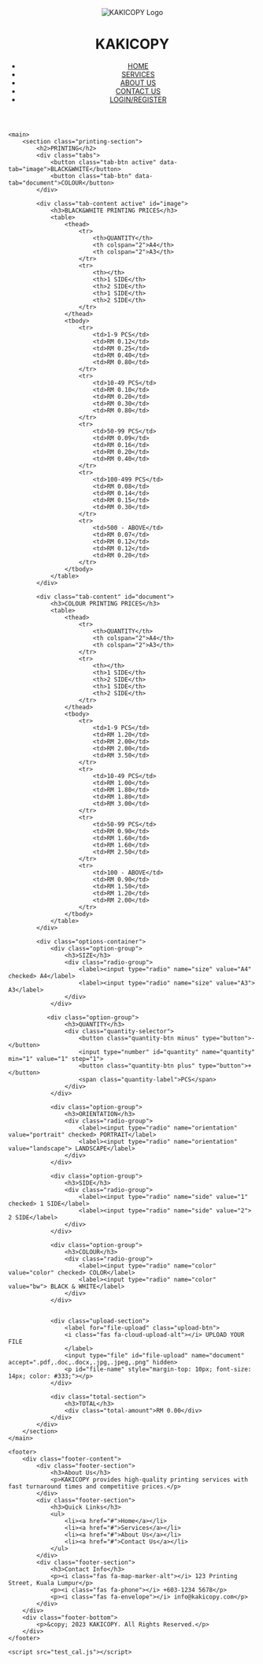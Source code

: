 <!DOCTYPE html>
<html lang="en">
<head>
    <meta charset="UTF-8">
    <meta name="viewport" content="width=device-width, initial-scale=1.0">
    <title>KAKICOPY - Printing Services</title>
    <link rel="stylesheet" href="test_header.css">
    <link rel="stylesheet" href="https://cdnjs.cloudflare.com/ajax/libs/font-awesome/6.0.0-beta3/css/all.min.css">
</head>
<body>
    <header>
        <div class="logo-container">
            <img src="Kakicopy_logo.png" alt="KAKICOPY Logo" class="logo">
            <h1>KAKICOPY</h1>
        </div>
        <nav>
            <ul>
                <li><a href="#">HOME</a></li>
                <li><a href="#" class="active">SERVICES</a></li>
                <li><a href="#">ABOUT US</a></li>
                <li><a href="#">CONTACT US</a></li>
                <li><a href="#">LOGIN/REGISTER</a></li>
            </ul>
        </nav>
        <div class="mobile-menu-btn">
            <i class="fas fa-bars"></i>
        </div>
    </header>

    <main>
        <section class="printing-section">
            <h2>PRINTING</h2>
            <div class="tabs">
                <button class="tab-btn active" data-tab="image">BLACK&WHITE</button>
                <button class="tab-btn" data-tab="document">COLOUR</button>
            </div>

            <div class="tab-content active" id="image">
                <h3>BLACK&WHITE PRINTING PRICES</h3>
                <table>
                    <thead>
                        <tr>
                            <th>QUANTITY</th>
                            <th colspan="2">A4</th>
                            <th colspan="2">A3</th>
                        </tr>
                        <tr>
                            <th></th>
                            <th>1 SIDE</th>
                            <th>2 SIDE</th>
                            <th>1 SIDE</th>
                            <th>2 SIDE</th>
                        </tr>
                    </thead>
                    <tbody>
                        <tr>
                            <td>1-9 PCS</td>
                            <td>RM 0.12</td>
                            <td>RM 0.25</td>
                            <td>RM 0.40</td>
                            <td>RM 0.80</td>
                        </tr>
                        <tr>
                            <td>10-49 PCS</td>
                            <td>RM 0.10</td>
                            <td>RM 0.20</td>
                            <td>RM 0.30</td>
                            <td>RM 0.80</td>
                        </tr>
                        <tr>
                            <td>50-99 PCS</td>
                            <td>RM 0.09</td>
                            <td>RM 0.16</td>
                            <td>RM 0.20</td>
                            <td>RM 0.40</td>
                        </tr>
                        <tr>
                            <td>100-499 PCS</td>
                            <td>RM 0.08</td>
                            <td>RM 0.14</td>
                            <td>RM 0.15</td>
                            <td>RM 0.30</td>
                        </tr>
                        <tr>
                            <td>500 - ABOVE</td>
                            <td>RM 0.07</td>
                            <td>RM 0.12</td>
                            <td>RM 0.12</td>
                            <td>RM 0.20</td>
                        </tr>
                    </tbody>
                </table>
            </div>

            <div class="tab-content" id="document">
                <h3>COLOUR PRINTING PRICES</h3>
                <table>
                    <thead>
                        <tr>
                            <th>QUANTITY</th>
                            <th colspan="2">A4</th>
                            <th colspan="2">A3</th>
                        </tr>
                        <tr>
                            <th></th>
                            <th>1 SIDE</th>
                            <th>2 SIDE</th>
                            <th>1 SIDE</th>
                            <th>2 SIDE</th>
                        </tr>
                    </thead>
                    <tbody>
                        <tr>
                            <td>1-9 PCS</td>
                            <td>RM 1.20</td>
                            <td>RM 2.00</td>
                            <td>RM 2.00</td>
                            <td>RM 3.50</td>
                        </tr>
                        <tr>
                            <td>10-49 PCS</td>
                            <td>RM 1.00</td>
                            <td>RM 1.80</td>
                            <td>RM 1.80</td>
                            <td>RM 3.00</td>
                        </tr>
                        <tr>
                            <td>50-99 PCS</td>
                            <td>RM 0.90</td>
                            <td>RM 1.60</td>
                            <td>RM 1.60</td>
                            <td>RM 2.50</td>
                        </tr>
                        <tr>
                            <td>100 - ABOVE</td>
                            <td>RM 0.90</td>
                            <td>RM 1.50</td>
                            <td>RM 1.20</td>
                            <td>RM 2.00</td>
                        </tr>
                    </tbody>
                </table>
            </div>

            <div class="options-container">
                <div class="option-group">
                    <h3>SIZE</h3>
                    <div class="radio-group">
                        <label><input type="radio" name="size" value="A4" checked> A4</label>
                        <label><input type="radio" name="size" value="A3"> A3</label>
                    </div>
                </div>

               <div class="option-group">
                    <h3>QUANTITY</h3>
                    <div class="quantity-selector">
                        <button class="quantity-btn minus" type="button">-</button>
                        <input type="number" id="quantity" name="quantity" min="1" value="1" step="1">
                        <button class="quantity-btn plus" type="button">+</button>
                        <span class="quantity-label">PCS</span>
                    </div>
                </div>

                <div class="option-group">
                    <h3>ORIENTATION</h3>
                    <div class="radio-group">
                        <label><input type="radio" name="orientation" value="portrait" checked> PORTRAIT</label>
                        <label><input type="radio" name="orientation" value="landscape"> LANDSCAPE</label>
                    </div>
                </div>

                <div class="option-group">
                    <h3>SIDE</h3>
                    <div class="radio-group">
                        <label><input type="radio" name="side" value="1" checked> 1 SIDE</label>
                        <label><input type="radio" name="side" value="2"> 2 SIDE</label>
                    </div>
                </div>

                <div class="option-group">
                    <h3>COLOUR</h3>
                    <div class="radio-group">
                        <label><input type="radio" name="color" value="color" checked> COLOR</label>
                        <label><input type="radio" name="color" value="bw"> BLACK & WHITE</label>
                    </div>
                </div>


                <div class="upload-section">
                    <label for="file-upload" class="upload-btn">
                    <i class="fas fa-cloud-upload-alt"></i> UPLOAD YOUR FILE
                    </label>
                    <input type="file" id="file-upload" name="document" accept=".pdf,.doc,.docx,.jpg,.jpeg,.png" hidden>
                    <p id="file-name" style="margin-top: 10px; font-size: 14px; color: #333;"></p>
                </div>

                <div class="total-section">
                    <h3>TOTAL</h3>
                    <div class="total-amount">RM 0.00</div>
                </div>
            </div>
        </section>
    </main>

    <footer>
        <div class="footer-content">
            <div class="footer-section">
                <h3>About Us</h3>
                <p>KAKICOPY provides high-quality printing services with fast turnaround times and competitive prices.</p>
            </div>
            <div class="footer-section">
                <h3>Quick Links</h3>
                <ul>
                    <li><a href="#">Home</a></li>
                    <li><a href="#">Services</a></li>
                    <li><a href="#">About Us</a></li>
                    <li><a href="#">Contact Us</a></li>
                </ul>
            </div>
            <div class="footer-section">
                <h3>Contact Info</h3>
                <p><i class="fas fa-map-marker-alt"></i> 123 Printing Street, Kuala Lumpur</p>
                <p><i class="fas fa-phone"></i> +603-1234 5678</p>
                <p><i class="fas fa-envelope"></i> info@kakicopy.com</p>
            </div>
        </div>
        <div class="footer-bottom">
            <p>&copy; 2023 KAKICOPY. All Rights Reserved.</p>
        </div>
    </footer>

    <script src="test_cal.js"></script>
</body>
</html>
